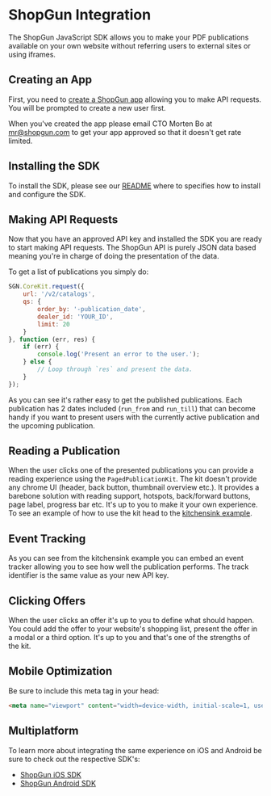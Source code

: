 # ShopGun Integration

The ShopGun JavaScript SDK allows you to make your PDF publications available on your own website without referring users to external sites or using iframes.

## Creating an App

First, you need to [create a ShopGun app](https://business.shopgun.com/developers/apps) allowing you to make API requests. You will be prompted to create a new user first.

When you've created the app please email CTO Morten Bo at mr@shopgun.com to get your app approved so that it doesn't get rate limited.

## Installing the SDK

To install the SDK, please see our [README](https://github.com/shopgun/shopgun-js-sdk/blob/develop/README.md) where to specifies how to install and configure the SDK.

## Making API Requests

Now that you have an approved API key and installed the SDK you are ready to start making API requests. The ShopGun API is purely JSON data based meaning you're in charge of doing the presentation of the data.

To get a list of publications you simply do:

```javascript
SGN.CoreKit.request({
    url: '/v2/catalogs',
    qs: {
        order_by: '-publication_date',
        dealer_id: 'YOUR_ID',
        limit: 20
    }
}, function (err, res) {
    if (err) {
        console.log('Present an error to the user.');
    } else {
        // Loop through `res` and present the data.
    }
});
```

As you can see it's rather easy to get the published publications. Each publication has 2 dates included (`run_from` and `run_till`) that can become handy if you want to present users with the currently active publication and the upcoming publication.

## Reading a Publication

When the user clicks one of the presented publications you can provide a reading experience using the `PagedPublicationKit`. The kit doesn't provide any chrome UI (header, back button, thumbnail overview etc.). It provides a barebone solution with reading support, hotspots, back/forward buttons, page label, progress bar etc. It's up to you to make it your own experience. To see an example of how to use the kit head to the [kitchensink example](https://github.com/shopgun/shopgun-js-sdk/tree/develop/kitchensink/kits/paged_publication/example1).

## Event Tracking

As you can see from the kitchensink example you can embed an event tracker allowing you to see how well the publication performs. The track identifier is the same value as your new API key.

## Clicking Offers

When the user clicks an offer it's up to you to define what should happen. You could add the offer to your website's shopping list, present the offer in a modal or a third option. It's up to you and that's one of the strengths of the kit.

## Mobile Optimization

Be sure to include this meta tag in your head:

```html
<meta name="viewport" content="width=device-width, initial-scale=1, user-scalable=no">
```

## Multiplatform

To learn more about integrating the same experience on iOS and Android be sure to check out the respective SDK's:

* [ShopGun iOS SDK](https://github.com/shopgun/shopgun-ios-sdk)
* [ShopGun Android SDK](https://github.com/shopgun/shopgun-android-sdk)
